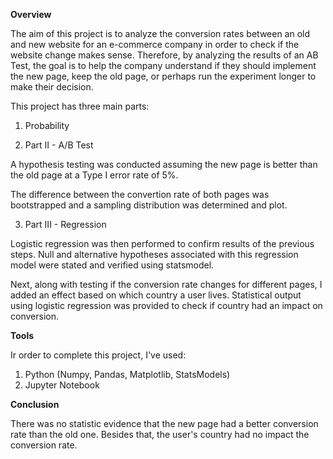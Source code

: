 <b> Overview </b>

The aim of this project is to analyze the conversion rates between an old and new website for an e-commerce company in order to check if the website change makes sense. Therefore, by analyzing the results of an AB Test, the goal is to help the company understand if they should implement the new page, keep the old page, or perhaps run the experiment longer to make their decision.

This project has three main parts:

1. Probability

2. Part II - A/B Test

A hypothesis testing was conducted assuming the new page is better than the old page at a Type I error rate of 5%.

The difference between the convertion rate of both pages was bootstrapped and a sampling distribution was determined and plot. 

3. Part III - Regression

Logistic regression was then performed to confirm results of the previous steps. Null and alternative hypotheses associated with this regression model were stated and verified using statsmodel.

Next, along with testing if the conversion rate changes for different pages, I added an effect based on which country a user lives. Statistical output using logistic regression was provided to check if country had an impact on conversion.

<b> Tools </b>

Ir order to complete this project, I've used:

1. Python (Numpy, Pandas, Matplotlib, StatsModels)
2. Jupyter Notebook

<b> Conclusion </b> 

There was no statistic evidence that the new page had a better conversion rate than the old one. Besides that, the user's country had no impact the conversion rate.

